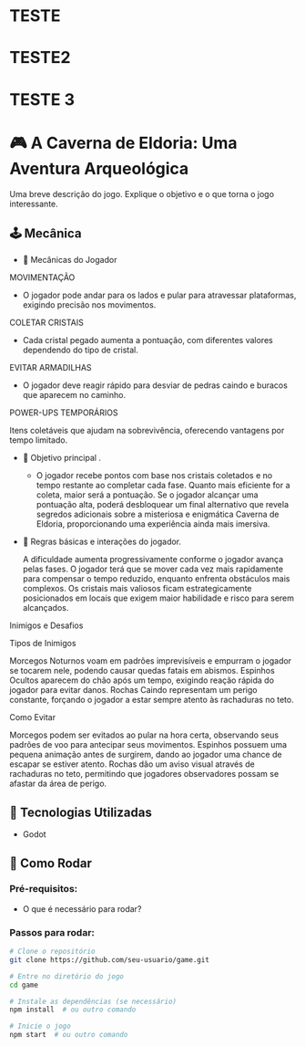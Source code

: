 # TESTE 
# TESTE2
# TESTE 3


# 🎮 A Caverna de Eldoria: Uma Aventura Arqueológica

Uma breve descrição do jogo. Explique o objetivo e o que torna o jogo interessante.

## 🕹️ Mecânica

- 📌 Mecânicas do Jogador
  
MOVIMENTAÇÃO

* O jogador pode andar para os lados e pular para atravessar plataformas, exigindo precisão nos movimentos.

COLETAR CRISTAIS

* Cada cristal pegado aumenta a pontuação, com diferentes valores dependendo do tipo de cristal.

EVITAR ARMADILHAS

* O jogador deve reagir rápido para desviar de pedras caindo e buracos que aparecem no caminho.

POWER-UPS TEMPORÁRIOS

Itens coletáveis que ajudam na sobrevivência, oferecendo vantagens por tempo limitado.

- 🎯 Objetivo principal .
  
  * O jogador recebe pontos com base nos cristais coletados e no tempo restante ao completar cada fase. Quanto mais eficiente for a coleta, maior será a pontuação. Se o jogador alcançar uma pontuação alta, poderá desbloquear um final alternativo que revela segredos adicionais sobre a misteriosa e enigmática Caverna de Eldoria, proporcionando uma experiência ainda mais imersiva.
    
- 🔄 Regras básicas e interações do jogador.

  A dificuldade aumenta progressivamente conforme o jogador avança pelas fases. O jogador terá que se mover cada vez mais rapidamente para compensar o tempo reduzido, enquanto enfrenta obstáculos mais complexos. Os cristais mais valiosos ficam estrategicamente posicionados em locais que exigem maior habilidade e risco para serem alcançados.

Inimigos e Desafios

Tipos de Inimigos

Morcegos Noturnos voam em padrões imprevisíveis e empurram o jogador se tocarem nele, podendo causar quedas fatais em abismos.
Espinhos Ocultos aparecem do chão após um tempo, exigindo reação rápida do jogador para evitar danos.
Rochas Caindo representam um perigo constante, forçando o jogador a estar sempre atento às rachaduras no teto.

Como Evitar

Morcegos podem ser evitados ao pular na hora certa, observando seus padrões de voo para antecipar seus movimentos.
Espinhos possuem uma pequena animação antes de surgirem, dando ao jogador uma chance de escapar se estiver atento.
Rochas dão um aviso visual através de rachaduras no teto, permitindo que jogadores observadores possam se afastar da área de perigo.

## 🔧 Tecnologias Utilizadas

- Godot

## 🚀 Como Rodar 

### Pré-requisitos:
- O que é necessário para rodar?

### Passos para rodar:
```sh
# Clone o repositório
git clone https://github.com/seu-usuario/game.git

# Entre no diretório do jogo
cd game

# Instale as dependências (se necessário)
npm install  # ou outro comando

# Inicie o jogo
npm start  # ou outro comando
